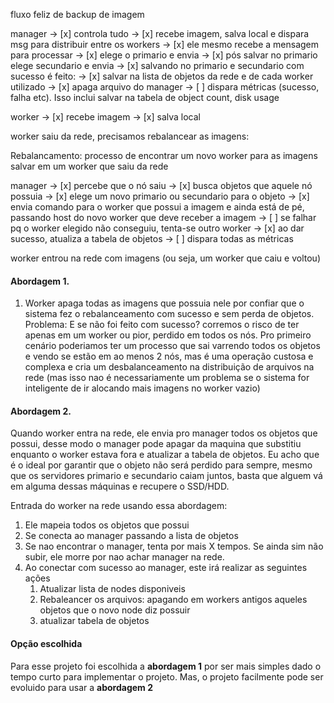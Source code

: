 fluxo feliz de backup de imagem

manager -> [x] controla tudo
        -> [x] recebe imagem, salva local e dispara msg para distribuir entre os workers
        -> [x] ele mesmo recebe a mensagem para processar
        -> [x] elege o primario e envia
        -> [x] pós salvar no primario elege secundario e envia
        -> [x] salvando no primario e secundario com sucesso é feito:
            -> [x] salvar na lista de objetos da rede e de cada worker utilizado
            -> [x] apaga arquivo do manager
        -> [ ] dispara métricas (sucesso, falha etc). Isso inclui salvar na tabela de object count, disk usage

worker  -> [x] recebe imagem
        -> [x] salva local

worker saiu da rede, precisamos rebalancear as imagens:

Rebalancamento: processo de encontrar um novo worker para as imagens salvar em um worker que saiu da rede

manager -> [x] percebe que o nó saiu
        -> [x] busca objetos que aquele nó possuia
        -> [x] elege um novo primario ou secundario para o objeto
        -> [x] envia comando para o worker que possui a imagem e ainda está de pé, passando host do novo worker que deve receber a imagem
        -> [ ] se falhar pq o worker elegido não conseguiu, tenta-se outro worker
        -> [x] ao dar sucesso, atualiza a tabela de objetos
        -> [ ] dispara todas as métricas


worker entrou na rede com imagens (ou seja, um worker que caiu e voltou)

#### Abordagem 1. 

1. Worker apaga todas as imagens que possuia nele por confiar que o sistema fez o rebalanceamento com sucesso e sem perda de objetos. Problema: E se não foi feito com sucesso? corremos o risco de ter apenas em um worker ou pior, perdido em todos os nós. Pro primeiro cenário poderiamos ter um processo que sai varrendo todos os objetos e vendo se estão em ao menos 2 nós, mas é uma operação custosa e complexa e cria um desbalanceamento na distribuição de arquivos na rede (mas isso nao é necessariamente um problema se o sistema for inteligente de ir alocando mais imagens no worker vazio)

#### Abordagem 2.

Quando worker entra na rede, ele envia pro manager todos os objetos que possui, desse modo o manager pode apagar da maquina que substitiu enquanto o worker estava fora e atualizar a tabela de objetos. Eu acho que é o ideal por garantir que o objeto não será perdido para sempre, mesmo que os servidores primario e secundario caiam juntos, basta que alguem vá em alguma dessas máquinas e recupere o SSD/HDD.

Entrada do worker na rede usando essa abordagem:

1. Ele mapeia todos os objetos que possui
2. Se conecta ao manager passando a lista de objetos
3. Se nao encontrar o manager, tenta por mais X tempos. Se ainda sim não subir, ele morre por nao achar manager na rede.
4. Ao conectar com sucesso ao manager, este irá realizar as seguintes ações
    1. Atualizar lista de nodes disponiveis
    2. Rebaleancer os arquivos: apagando em workers antigos aqueles objetos que o novo node diz possuir
    3. atualizar tabela de objetos


#### Opção escolhida

Para esse projeto foi escolhida a **abordagem 1** por ser mais simples dado o tempo curto para implementar o projeto. Mas, o projeto facilmente pode ser evoluido para usar a **abordagem 2**
